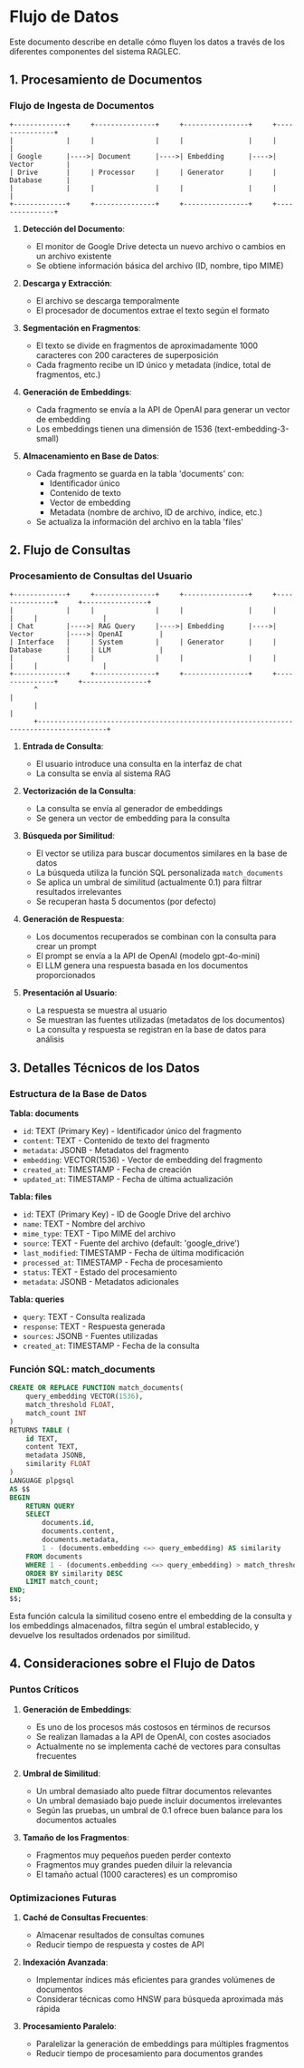 # Flujo de Datos

Este documento describe en detalle cómo fluyen los datos a través de los diferentes componentes del sistema RAGLEC.

## 1. Procesamiento de Documentos

### Flujo de Ingesta de Documentos

```
+-------------+     +---------------+     +----------------+     +---------------+
|             |     |               |     |                |     |               |
| Google      |---->| Document      |---->| Embedding      |---->| Vector        |
| Drive       |     | Processor     |     | Generator      |     | Database      |
|             |     |               |     |                |     |               |
+-------------+     +---------------+     +----------------+     +---------------+
```

1. **Detección del Documento**:
   - El monitor de Google Drive detecta un nuevo archivo o cambios en un archivo existente
   - Se obtiene información básica del archivo (ID, nombre, tipo MIME)

2. **Descarga y Extracción**:
   - El archivo se descarga temporalmente
   - El procesador de documentos extrae el texto según el formato

3. **Segmentación en Fragmentos**:
   - El texto se divide en fragmentos de aproximadamente 1000 caracteres con 200 caracteres de superposición
   - Cada fragmento recibe un ID único y metadata (índice, total de fragmentos, etc.)

4. **Generación de Embeddings**:
   - Cada fragmento se envía a la API de OpenAI para generar un vector de embedding
   - Los embeddings tienen una dimensión de 1536 (text-embedding-3-small)

5. **Almacenamiento en Base de Datos**:
   - Cada fragmento se guarda en la tabla 'documents' con:
     - Identificador único
     - Contenido de texto
     - Vector de embedding
     - Metadata (nombre de archivo, ID de archivo, índice, etc.)
   - Se actualiza la información del archivo en la tabla 'files'

## 2. Flujo de Consultas

### Procesamiento de Consultas del Usuario

```
+-------------+     +---------------+     +----------------+     +---------------+     +----------------+
|             |     |               |     |                |     |               |     |                |
| Chat        |---->| RAG Query     |---->| Embedding      |---->| Vector        |---->| OpenAI         |
| Interface   |     | System        |     | Generator      |     | Database      |     | LLM            |
|             |     |               |     |                |     |               |     |                |
+-------------+     +---------------+     +----------------+     +---------------+     +----------------+
      ^                                                                                       |
      |                                                                                       |
      +---------------------------------------------------------------------------------------+
```

1. **Entrada de Consulta**:
   - El usuario introduce una consulta en la interfaz de chat
   - La consulta se envía al sistema RAG

2. **Vectorización de la Consulta**:
   - La consulta se envía al generador de embeddings
   - Se genera un vector de embedding para la consulta

3. **Búsqueda por Similitud**:
   - El vector se utiliza para buscar documentos similares en la base de datos
   - La búsqueda utiliza la función SQL personalizada `match_documents`
   - Se aplica un umbral de similitud (actualmente 0.1) para filtrar resultados irrelevantes
   - Se recuperan hasta 5 documentos (por defecto)

4. **Generación de Respuesta**:
   - Los documentos recuperados se combinan con la consulta para crear un prompt
   - El prompt se envía a la API de OpenAI (modelo gpt-4o-mini)
   - El LLM genera una respuesta basada en los documentos proporcionados

5. **Presentación al Usuario**:
   - La respuesta se muestra al usuario
   - Se muestran las fuentes utilizadas (metadatos de los documentos)
   - La consulta y respuesta se registran en la base de datos para análisis

## 3. Detalles Técnicos de los Datos

### Estructura de la Base de Datos

**Tabla: documents**
- `id`: TEXT (Primary Key) - Identificador único del fragmento
- `content`: TEXT - Contenido de texto del fragmento
- `metadata`: JSONB - Metadatos del fragmento
- `embedding`: VECTOR(1536) - Vector de embedding del fragmento
- `created_at`: TIMESTAMP - Fecha de creación
- `updated_at`: TIMESTAMP - Fecha de última actualización

**Tabla: files**
- `id`: TEXT (Primary Key) - ID de Google Drive del archivo
- `name`: TEXT - Nombre del archivo
- `mime_type`: TEXT - Tipo MIME del archivo
- `source`: TEXT - Fuente del archivo (default: 'google_drive')
- `last_modified`: TIMESTAMP - Fecha de última modificación
- `processed_at`: TIMESTAMP - Fecha de procesamiento
- `status`: TEXT - Estado del procesamiento
- `metadata`: JSONB - Metadatos adicionales

**Tabla: queries**
- `query`: TEXT - Consulta realizada
- `response`: TEXT - Respuesta generada
- `sources`: JSONB - Fuentes utilizadas
- `created_at`: TIMESTAMP - Fecha de la consulta

### Función SQL: match_documents

```sql
CREATE OR REPLACE FUNCTION match_documents(
    query_embedding VECTOR(1536),
    match_threshold FLOAT,
    match_count INT
)
RETURNS TABLE (
    id TEXT,
    content TEXT,
    metadata JSONB,
    similarity FLOAT
)
LANGUAGE plpgsql
AS $$
BEGIN
    RETURN QUERY
    SELECT
        documents.id,
        documents.content,
        documents.metadata,
        1 - (documents.embedding <=> query_embedding) AS similarity
    FROM documents
    WHERE 1 - (documents.embedding <=> query_embedding) > match_threshold
    ORDER BY similarity DESC
    LIMIT match_count;
END;
$$;
```

Esta función calcula la similitud coseno entre el embedding de la consulta y los embeddings almacenados, filtra según el umbral establecido, y devuelve los resultados ordenados por similitud.

## 4. Consideraciones sobre el Flujo de Datos

### Puntos Críticos

1. **Generación de Embeddings**:
   - Es uno de los procesos más costosos en términos de recursos
   - Se realizan llamadas a la API de OpenAI, con costes asociados
   - Actualmente no se implementa caché de vectores para consultas frecuentes

2. **Umbral de Similitud**:
   - Un umbral demasiado alto puede filtrar documentos relevantes
   - Un umbral demasiado bajo puede incluir documentos irrelevantes
   - Según las pruebas, un umbral de 0.1 ofrece buen balance para los documentos actuales

3. **Tamaño de los Fragmentos**:
   - Fragmentos muy pequeños pueden perder contexto
   - Fragmentos muy grandes pueden diluir la relevancia
   - El tamaño actual (1000 caracteres) es un compromiso

### Optimizaciones Futuras

1. **Caché de Consultas Frecuentes**:
   - Almacenar resultados de consultas comunes
   - Reducir tiempo de respuesta y costes de API

2. **Indexación Avanzada**:
   - Implementar índices más eficientes para grandes volúmenes de documentos
   - Considerar técnicas como HNSW para búsqueda aproximada más rápida

3. **Procesamiento Paralelo**:
   - Paralelizar la generación de embeddings para múltiples fragmentos
   - Reducir tiempo de procesamiento para documentos grandes 